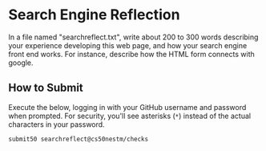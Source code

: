 # Search Engine Reflection

In a file named "searchreflect.txt", write about 200 to 300 words describing your experience developing this web page, and how your search engine front end works. For instance, describe how the HTML form connects with google. 

## How to Submit

Execute the below, logging in with your GitHub username and password when prompted. For security, you'll see asterisks (`*`) instead of the actual characters in your password.

```
submit50 searchreflect@cs50nestm/checks

```
